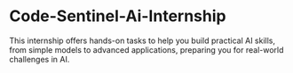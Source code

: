 # Code-Sentinel-Ai-Internship
This internship offers hands-on tasks to help you build practical AI skills, from simple models to advanced applications, preparing you for real-world challenges in AI.

